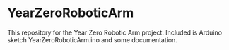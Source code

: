 # YearZeroRoboticArm
This repository for the Year Zero Robotic Arm project. Included is Arduino sketch YearZeroRoboticArm.ino and some documentation.
